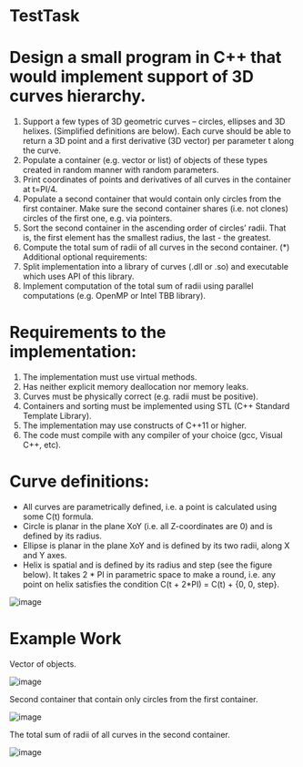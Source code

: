 # TestTask
# Design a small program in C++ that would implement support of 3D curves hierarchy.
1. Support a few types of 3D geometric curves – circles, ellipses and 3D helixes. (Simplified definitions are below). Each curve should be able to return a 3D point and a first derivative (3D vector) per parameter t along the curve.
2. Populate a container (e.g. vector or list) of objects of these types created in random manner with random parameters.
3. Print coordinates of points and derivatives of all curves in the container at t=PI/4.
4. Populate a second container that would contain only circles from the first container. Make sure the second container shares (i.e. not clones) circles of the first one, e.g. via pointers.
5. Sort the second container in the ascending order of circles’ radii. That is, the first element has the  smallest radius, the last - the greatest.
6. Compute the total sum of radii of all curves in the second container.
(*) Additional optional requirements:
7. Split implementation into a library of curves (.dll or .so) and executable which uses API of this
library.
8. Implement computation of the total sum of radii using parallel computations (e.g. OpenMP or Intel
TBB library).
# Requirements to the implementation:
1. The implementation must use virtual methods.
2. Has neither explicit memory deallocation nor memory leaks.
3. Curves must be physically correct (e.g. radii must be positive).
4. Containers and sorting must be implemented using STL (C++ Standard Template Library).
5. The implementation may use constructs of C++11 or higher.
6. The code must compile with any compiler of your choice (gcc, Visual C++, etc).
# Curve definitions:
- All curves are parametrically defined, i.e. a point is calculated using some C(t) formula.
- Circle is planar in the plane XoY (i.e. all Z-coordinates are 0) and is defined by its radius.
- Ellipse is planar in the plane XoY and is defined by its two radii, along X and Y axes.
- Helix is spatial and is defined by its radius and step (see the figure below). It takes 2 * PI in
parametric space to make a round, i.e. any point on helix satisfies the condition C(t + 2*PI) = C(t) +
{0, 0, step}.

![image](https://github.com/I-D4C-I/TestTaskCplusplus/assets/98944264/5b96c995-9f3f-4f2b-9792-4d3a43a8462a)

# Example Work
Vector of objects.

![image](https://github.com/I-D4C-I/TestTaskCplusplus/assets/98944264/59536608-7ec1-40e3-a935-b4a4e4308794)

Second container that contain only circles from the first container.

![image](https://github.com/I-D4C-I/TestTaskCplusplus/assets/98944264/71320ac9-7400-4bf3-af05-0b20259d50fd)

The total sum of radii of all curves in the second container.

![image](https://github.com/I-D4C-I/TestTaskCplusplus/assets/98944264/7abc66b9-b909-4063-8463-9b38f7c138f2)


